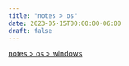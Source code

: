 ```yaml
---
title: "notes > os"
date: 2023-05-15T00:00:00-06:00
draft: false
---
```


[notes > os > windows](windows)  
